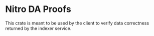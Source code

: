 # Nitro DA Proofs

This crate is meant to be used by the client to verify data correctness returned by the indexer service.

